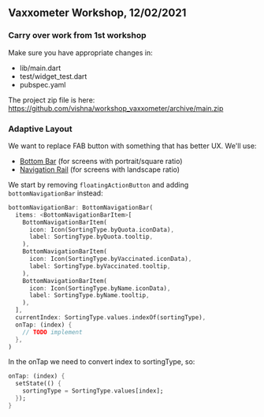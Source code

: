## Vaxxometer Workshop, 12/02/2021

### Carry over work from 1st workshop

Make sure you have appropriate changes in:

- lib/main.dart
- test/widget_test.dart
- pubspec.yaml

The project zip file is here: https://github.com/vishna/workshop_vaxxometer/archive/main.zip

### Adaptive Layout

We want to replace FAB button with something that has better UX. We'll use:

- [Bottom Bar](https://api.flutter.dev/flutter/material/BottomNavigationBar-class.html) (for screens with portrait/square ratio)
- [Navigation Rail](https://api.flutter.dev/flutter/material/NavigationRail-class.html) (for screens with landscape ratio)

We start by removing `floatingActionButton` and adding `bottomNavigationBar` instead:

```dart
bottomNavigationBar: BottomNavigationBar(
  items: <BottomNavigationBarItem>[
    BottomNavigationBarItem(
      icon: Icon(SortingType.byQuota.iconData),
      label: SortingType.byQuota.tooltip,
    ),
    BottomNavigationBarItem(
      icon: Icon(SortingType.byVaccinated.iconData),
      label: SortingType.byVaccinated.tooltip,
    ),
    BottomNavigationBarItem(
      icon: Icon(SortingType.byName.iconData),
      label: SortingType.byName.tooltip,
    ),
  ],
  currentIndex: SortingType.values.indexOf(sortingType),
  onTap: (index) {
    // TODO implement
  },
)
```

In the onTap we need to convert index to sortingType, so:

```dart
onTap: (index) {
  setState(() {
    sortingType = SortingType.values[index];
  });
}
```